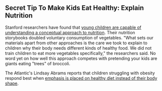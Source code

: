 
## Secret Tip To Make Kids Eat Healthy: Explain Nutrition

Stanford researchers have found that [young children are capable of understanding a conceptual approach to nutrition](http://news.stanford.edu/news/2013/july/kids-healthy-eating-070313.html "Kids eat more vegetables after nutrition lessons, Stanford study finds"). Their nutrition storybooks doubled voluntary consumption of vegetables.  "What sets our materials apart from other approaches is the care we took to explain to children why their body needs different kinds of healthy food. We did not train children to eat more vegetables specifically," the researchers said. No word yet on how well this approach competes with pretending your kids are giants eating "trees" of broccoli.

The Atlantic's Lindsay Abrams reports that children struggling with obesity respond best when [emphasis is placed on healthy diet instead of their body shape](http://www.theatlantic.com/health/archive/2013/06/study-when-talking-to-kids-about-obesity-focus-on-foods-not-body-shapes/277173/ "Study: When Talking to Kids About Obesity, Focus on Foods, Not Body Shapes").
